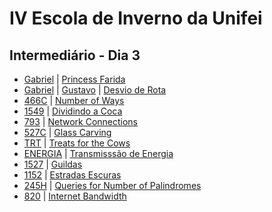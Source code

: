 # IV Escola de Inverno da Unifei

## Intermediário - Dia 3
- [Gabriel](FARIDA-Gabriel.cpp) | [Princess Farida](http://www.spoj.com/problems/FARIDA/)
- [Gabriel](1123-Gabriel.cpp) | [Gustavo](1123Gustavo.cpp) | [Desvio de Rota](https://www.urionlinejudge.com.br/judge/pt/problems/view/1123)
- [466C]() | [Number of Ways](http://codeforces.com/problemset/problem/466/C)
- [1549]() | [Dividindo a Coca](https://www.urionlinejudge.com.br/judge/pt/problems/view/1549)
- [793]() | [Network Connections](https://uva.onlinejudge.org/index.php?option=onlinejudge&page=show_problem&problem=734)
- [527C]() | [Glass Carving](http://codeforces.com/problemset/problem/527/C)
- [TRT]() | [Treats for the Cows](http://www.spoj.com/problems/TRT/)
- [ENERGIA]() | [Transmisssão de Energia](http://br.spoj.com/problems/ENERGIA/)
- [1527]() | [Guildas](https://www.urionlinejudge.com.br/judge/pt/problems/view/1527)
- [1152]() | [Estradas Escuras](https://www.urionlinejudge.com.br/judge/pt/problems/view/1152)
- [245H]() | [Queries for Number of Palindromes](http://codeforces.com/problemset/problem/245/H)
- [820]() | [Internet Bandwidth](https://uva.onlinejudge.org/index.php?option=onlinejudge&page=show_problem&problem=761)
